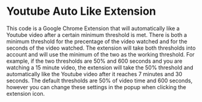 # Youtube Auto Like Extension

This code is a Google Chrome Extension that will automatically like a Youtube video after a certain minimum threshold is met.
There is both a minimum threshold for the precentage of the video watched and for the seconds of the video watched.
The extension will take both thresholds into account and will use the minimum of the two as the working threshold.
For example, if the two thresholds are 50% and 600 seconds and you are watching a 15 minute video, the extension will take the 50% threshold and automatically like the Youtube video after it reaches 7 minutes and 30 seconds.
The default thresholds are 50% of video time and 600 seconds, however you can change these settings in the popup when clicking the extension icon.
